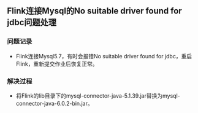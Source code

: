 ## **Flink连接Mysql的No suitable driver found for jdbc问题处理**

### 问题记录

- Flink连接Mysql5.7，有时会报错No suitable driver found for jdbc，重启Flink，重新提交作业后恢复正常。

### 解决过程

- 将Flink的lib目录下的mysql-connector-java-5.1.39.jar替换为mysql-connector-java-6.0.2-bin.jar。